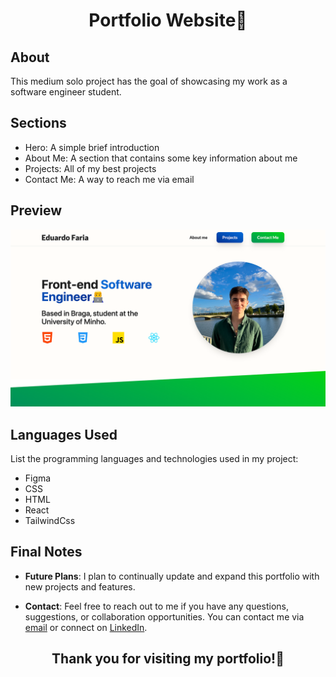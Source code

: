 <h1 align="center">Portfolio Website🌱</h1>

## About

This medium solo project has the goal of showcasing my work as a software engineer student. 


## Sections

- Hero: A simple brief introduction
- About Me: A section that contains some key information about me
- Projects: All of my best projects 
- Contact Me: A way to reach me via email

## Preview

![Website Preview](src/assets/Website_screenshot.png)

## Languages Used

List the programming languages and technologies used in my project:

- Figma
- CSS
- HTML
- React
- TailwindCss

## Final Notes

- **Future Plans**: I plan to continually update and expand this portfolio with new projects and features.

- **Contact**: Feel free to reach out to me if you have any questions, suggestions, or collaboration opportunities. You can contact me via [email](eduardo21faria@gmail.com) or connect on [LinkedIn](https://www.linkedin.com/in/fariaeduardo/).

<h2 align="center">Thank you for visiting my portfolio!🚀</h2>
